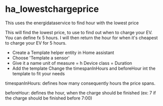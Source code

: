 # ha_lowestchargeprice
This uses the energidataservice to find hour with the lowest price

This will find the lowest price, to use to find out when to charge your EV.
You can define fx 5 hours. I will then return the hour for when it's cheapest to charge your EV for 5 hours.

- Create a Template helper entity in Home assistant
- Choose 'Template a sensor'
- Give it a name
  unit of measure = h
  Device class = Duration
- Add the template
  Change the timespanInHours and beforeHour int the template to fit your needs

timespanInHours: defines how many consequently hours the price spans.

beforeHour: defines the hour, when the charge should be finished (ex: 7 if the charge should be finished before 7:00)
